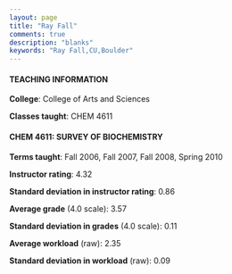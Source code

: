 ```yaml
---
layout: page
title: "Ray Fall" 
comments: true
description: "blanks"
keywords: "Ray Fall,CU,Boulder"
---
```

<head>
<script src="https://ajax.googleapis.com/ajax/libs/jquery/2.1.3/jquery.min.js"></script>
<script src="https://dl.dropboxusercontent.com/s/pc42nxpaw1ea4o9/highcharts.js?dl=0"></script>
<!-- <script src="../assets/js/highcharts.js"></script> -->
<style type="text/css">@font-face {
	font-family: "Bebas Neue";
	src: url(https://www.filehosting.org/file/details/544349/BebasNeue Regular.otf) format("opentype");
	}
	h1.Bebas { 
		font-family: "Bebas Neue", Verdana, Tahoma;
	}
</style>
</head>
	   
#### TEACHING INFORMATION

**College**: College of Arts and Sciences

**Classes taught**: CHEM 4611

#### CHEM 4611: SURVEY OF BIOCHEMISTRY

**Terms taught**: Fall 2006, Fall 2007, Fall 2008, Spring 2010

**Instructor rating**: 4.32

**Standard deviation in instructor rating**: 0.86

**Average grade** (4.0 scale): 3.57

**Standard deviation in grades** (4.0 scale): 0.11

**Average workload** (raw): 2.35

**Standard deviation in workload** (raw): 0.09

